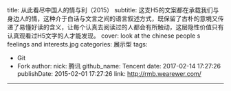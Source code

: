 title: 从此看尽中国人的情与利（2015）
subtitle: 这支H5的文案都在承载我们与身边人的情，这种介于白话与文言之间的语言叙述方式，既保留了古朴的意境又传递了易懂好读的含义，让每个认真去阅读过的人都会有所触动，这层隐性价值只有认真观看过H5文字的人才能发现。
cover: look at the chinese people s feelings and interests.jpg
categories: 展示型
tags:
  - Git
  - Fork
author:
  nick: 腾讯
  github_name: Tencent
date: 2017-02-14 17:27:26
publishDate: 2015-02-01 17:27:26
link: http://rmb.wearewer.com/
---

<!-- more -->
